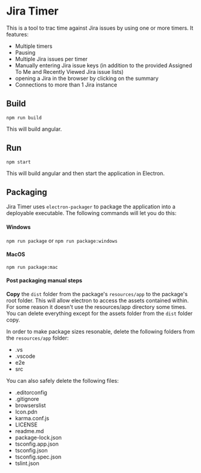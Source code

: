 # Jira Timer

This is a tool to trac time against Jira issues by using one or more timers. It features:

- Multiple timers
- Pausing
- Multiple Jira issues per timer
- Manually entering Jira issue keys (in addition to the provided Assigned To Me and Recently Viewed Jira issue lists)
- opening a Jira in the browser by clicking on the summary
- Connections to more than 1 Jira instance

## Build

`npm run build`

This will build angular.

## Run

`npm start`

This will build angular and then start the application in Electron.

## Packaging

Jira Timer uses `electron-packager` to package the application into a deployable executable.
The following commands will let you do this:

#### Windows

`npm run package` or `npm run package:windows`

#### MacOS

`npm run package:mac`

#### Post packaging manual steps

**Copy** the `dist` folder from the package's `resources/app` to the package's root folder. This
will allow electron to access the assets contained within. For some reason it doesn't use the
resources/app directory some times. You can delete everything except for the assets folder
from the `dist` folder copy.

In order to make package sizes resonable, delete the following folders from the `resources/app` folder:

- .vs
- .vscode
- e2e
- src

You can also safely delete the following files:

- .editorconfig
- .gitignore
- browserslist
- Icon.pdn
- karma.conf.js
- LICENSE
- readme.md
- package-lock.json
- tsconfig.app.json
- tsconfig.json
- tsconfig.spec.json
- tslint.json

